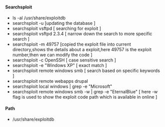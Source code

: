 #### Searchsploit 
- ls -al /usr/share/exploitdb
- searchsploit -u [updating the database ]
- searchsploit vsftpd [ searching for exploit ]
- searchsploit vsftpd 2.3.4 [ narrow down the search to more specific search ]
- searchsploit -m 49757 [copied the exploit file into current directory,shows the details about a exploit,here 49757 is the exploit number,then we can modify the code ]
- searchsploit -c OpenSSH [ case sensitive search ]
- searchsploit -e "Windows XP" [ exact match ]
- searchsploit remote windows smb [ search based on specific keywords ]
- searchsploit remote webapps drupal
- searchsploit local windows | grep -e "Microsoft"
- searchsploit remote windows smb -w | grep -e "EternalBlue" [ here -w flag is used to show the exploit code path which is available in online ]

#### Path
- /usr/share/exploitdb
